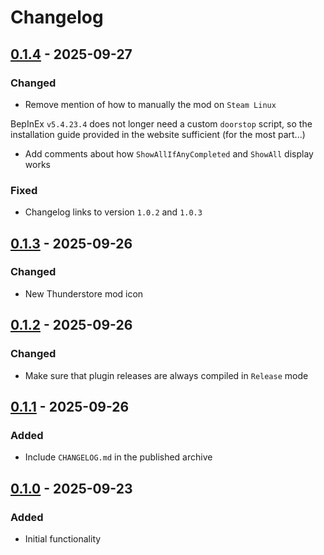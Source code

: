 # Changelog

## [0.1.4] - 2025-09-27

### Changed

- Remove mention of how to manually the mod on `Steam Linux`

BepInEx `v5.4.23.4` does not longer need a custom `doorstop` script, so
the installation guide provided in the website sufficient (for the most
part...)

- Add comments about how `ShowAllIfAnyCompleted` and `ShowAll` display
works

### Fixed

- Changelog links to version `1.0.2` and `1.0.3`

## [0.1.3] - 2025-09-26

### Changed

- New Thunderstore mod icon

## [0.1.2] - 2025-09-26

### Changed

- Make sure that plugin releases are always compiled in `Release` mode

## [0.1.1] - 2025-09-26

### Added

- Include `CHANGELOG.md` in the published archive

## [0.1.0] - 2025-09-23

### Added

- Initial functionality

[0.1.4]: https://github.com/UserIsntAvailable/Silksong.EndingIndicators/compare/v0.1.3...v0.1.4
[0.1.3]: https://github.com/UserIsntAvailable/Silksong.EndingIndicators/compare/1eded41de90d40527d2a405e0b5cc26ba35ef555...v0.1.3
[0.1.2]: https://github.com/UserIsntAvailable/Silksong.EndingIndicators/compare/v0.1.1...1eded41de90d40527d2a405e0b5cc26ba35ef555
[0.1.1]: https://github.com/UserIsntAvailable/Silksong.EndingIndicators/compare/v0.1.0...v0.1.1
[0.1.0]: https://github.com/UserIsntAvailable/Silksong.EndingIndicators/releases/tag/v0.1.0
